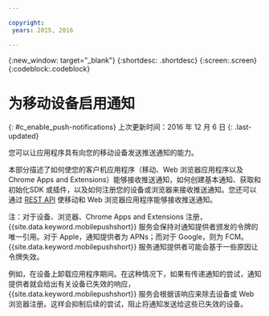 ```yaml
---

copyright:
 years: 2015, 2016

---
```


{:new_window: target="_blank"}
{:shortdesc: .shortdesc}
{:screen:.screen}
{:codeblock:.codeblock}

# 为移动设备启用通知
{: #c_enable_push-notifications}
上次更新时间：2016 年 12 月 6 日
{: .last-updated}

您可以让应用程序具有向您的移动设备发送推送通知的能力。

本部分描述了如何使您的客户机应用程序（移动、Web 浏览器应用程序以及 Chrome Apps and Extensions）能够接收推送通知，如何创建基本通知、获取和初始化SDK 或插件，以及如何注册您的设备或浏览器来接收推送通知。您还可以通过 [REST API](t_restapi.html) 使移动和 Web 浏览器应用程序能够接收推送通知。

注：对于设备、浏览器、Chrome Apps and Extensions 注册，{{site.data.keyword.mobilepushshort}} 服务会保持对通知提供者颁发的令牌的唯一引用。对于 Apple，通知提供者为 APNs；而对于 Google，则为 FCM。{{site.data.keyword.mobilepushshort}} 服务通知提供者可能会基于一些原因让令牌失效。 

例如，在设备上卸载应用程序期间。在这种情况下，如果有传递通知的尝试，通知提供者就会给出有关设备已失效的响应，{{site.data.keyword.mobilepushshort}} 服务会根据该响应来除去设备或 Web 浏览器注册。这样会抑制后续的尝试，阻止将通知发送给这些已失效的设备。
